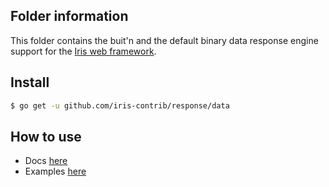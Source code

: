 ## Folder information

This folder contains the buit'n and the default binary data response engine support for the [Iris web framework](https://github.com/kataras/iris).


## Install

```sh
$ go get -u github.com/iris-contrib/response/data
```


## How to use

- Docs [here](https://kataras.gitbooks.io/iris/content/render_response.html)
- Examples [here](https://github.com/iris-contrib/examples/tree/master/response_engines)
